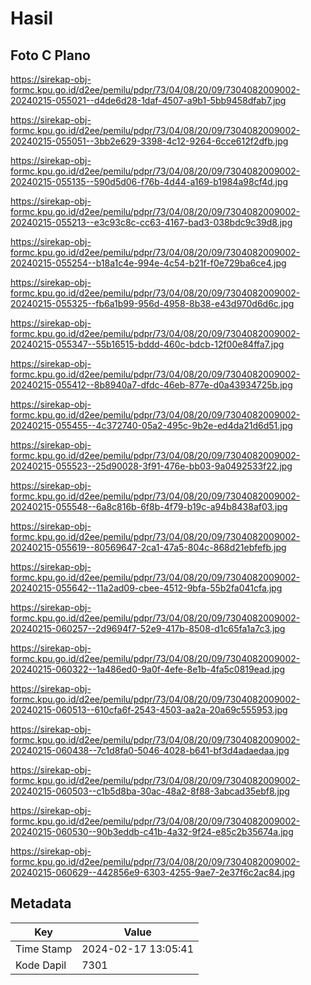 # Hasil

## Foto C Plano

https://sirekap-obj-formc.kpu.go.id/d2ee/pemilu/pdpr/73/04/08/20/09/7304082009002-20240215-055021--d4de6d28-1daf-4507-a9b1-5bb9458dfab7.jpg

https://sirekap-obj-formc.kpu.go.id/d2ee/pemilu/pdpr/73/04/08/20/09/7304082009002-20240215-055051--3bb2e629-3398-4c12-9264-6cce612f2dfb.jpg

https://sirekap-obj-formc.kpu.go.id/d2ee/pemilu/pdpr/73/04/08/20/09/7304082009002-20240215-055135--590d5d06-f76b-4d44-a169-b1984a98cf4d.jpg

https://sirekap-obj-formc.kpu.go.id/d2ee/pemilu/pdpr/73/04/08/20/09/7304082009002-20240215-055213--e3c93c8c-cc63-4167-bad3-038bdc9c39d8.jpg

https://sirekap-obj-formc.kpu.go.id/d2ee/pemilu/pdpr/73/04/08/20/09/7304082009002-20240215-055254--b18a1c4e-994e-4c54-b21f-f0e729ba6ce4.jpg

https://sirekap-obj-formc.kpu.go.id/d2ee/pemilu/pdpr/73/04/08/20/09/7304082009002-20240215-055325--fb6a1b99-956d-4958-8b38-e43d970d6d6c.jpg

https://sirekap-obj-formc.kpu.go.id/d2ee/pemilu/pdpr/73/04/08/20/09/7304082009002-20240215-055347--55b16515-bddd-460c-bdcb-12f00e84ffa7.jpg

https://sirekap-obj-formc.kpu.go.id/d2ee/pemilu/pdpr/73/04/08/20/09/7304082009002-20240215-055412--8b8940a7-dfdc-46eb-877e-d0a43934725b.jpg

https://sirekap-obj-formc.kpu.go.id/d2ee/pemilu/pdpr/73/04/08/20/09/7304082009002-20240215-055455--4c372740-05a2-495c-9b2e-ed4da21d6d51.jpg

https://sirekap-obj-formc.kpu.go.id/d2ee/pemilu/pdpr/73/04/08/20/09/7304082009002-20240215-055523--25d90028-3f91-476e-bb03-9a0492533f22.jpg

https://sirekap-obj-formc.kpu.go.id/d2ee/pemilu/pdpr/73/04/08/20/09/7304082009002-20240215-055548--6a8c816b-6f8b-4f79-b19c-a94b8438af03.jpg

https://sirekap-obj-formc.kpu.go.id/d2ee/pemilu/pdpr/73/04/08/20/09/7304082009002-20240215-055619--80569647-2ca1-47a5-804c-868d21ebfefb.jpg

https://sirekap-obj-formc.kpu.go.id/d2ee/pemilu/pdpr/73/04/08/20/09/7304082009002-20240215-055642--11a2ad09-cbee-4512-9bfa-55b2fa041cfa.jpg

https://sirekap-obj-formc.kpu.go.id/d2ee/pemilu/pdpr/73/04/08/20/09/7304082009002-20240215-060257--2d9694f7-52e9-417b-8508-d1c65fa1a7c3.jpg

https://sirekap-obj-formc.kpu.go.id/d2ee/pemilu/pdpr/73/04/08/20/09/7304082009002-20240215-060322--1a486ed0-9a0f-4efe-8e1b-4fa5c0819ead.jpg

https://sirekap-obj-formc.kpu.go.id/d2ee/pemilu/pdpr/73/04/08/20/09/7304082009002-20240215-060513--610cfa6f-2543-4503-aa2a-20a69c555953.jpg

https://sirekap-obj-formc.kpu.go.id/d2ee/pemilu/pdpr/73/04/08/20/09/7304082009002-20240215-060438--7c1d8fa0-5046-4028-b641-bf3d4adaedaa.jpg

https://sirekap-obj-formc.kpu.go.id/d2ee/pemilu/pdpr/73/04/08/20/09/7304082009002-20240215-060503--c1b5d8ba-30ac-48a2-8f88-3abcad35ebf8.jpg

https://sirekap-obj-formc.kpu.go.id/d2ee/pemilu/pdpr/73/04/08/20/09/7304082009002-20240215-060530--90b3eddb-c41b-4a32-9f24-e85c2b35674a.jpg

https://sirekap-obj-formc.kpu.go.id/d2ee/pemilu/pdpr/73/04/08/20/09/7304082009002-20240215-060629--442856e9-6303-4255-9ae7-2e37f6c2ac84.jpg


## Metadata

| Key        | Value               |
| ---------- | ------------------- |
| Time Stamp | 2024-02-17 13:05:41 |
| Kode Dapil | 7301                |



